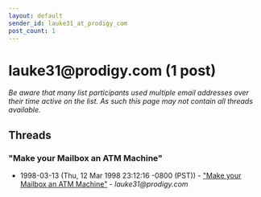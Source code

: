 ```yaml
---
layout: default
sender_id: lauke31_at_prodigy_com
post_count: 1
---
```


# lauke31<span>@</span>prodigy.com (1 post)

_Be aware that many list participants used multiple email addresses over their time active on the list. As such this page may not contain all threads available._

## Threads

### "Make your Mailbox an ATM Machine"
+ 1998-03-13 (Thu, 12 Mar 1998 23:12:16 -0800 (PST)) - ["Make your Mailbox an ATM Machine"](/archive/1998/03/775675b5a1ada9f8af6c348d9f7a2a1f1c0476157fba68c072d96fbf4b2c7aa0) - _lauke31@prodigy.com_

